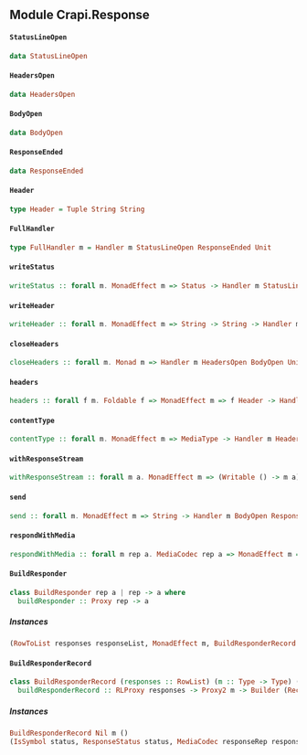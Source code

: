 ## Module Crapi.Response

#### `StatusLineOpen`

``` purescript
data StatusLineOpen
```

#### `HeadersOpen`

``` purescript
data HeadersOpen
```

#### `BodyOpen`

``` purescript
data BodyOpen
```

#### `ResponseEnded`

``` purescript
data ResponseEnded
```

#### `Header`

``` purescript
type Header = Tuple String String
```

#### `FullHandler`

``` purescript
type FullHandler m = Handler m StatusLineOpen ResponseEnded Unit
```

#### `writeStatus`

``` purescript
writeStatus :: forall m. MonadEffect m => Status -> Handler m StatusLineOpen HeadersOpen Unit
```

#### `writeHeader`

``` purescript
writeHeader :: forall m. MonadEffect m => String -> String -> Handler m HeadersOpen HeadersOpen Unit
```

#### `closeHeaders`

``` purescript
closeHeaders :: forall m. Monad m => Handler m HeadersOpen BodyOpen Unit
```

#### `headers`

``` purescript
headers :: forall f m. Foldable f => MonadEffect m => f Header -> Handler m HeadersOpen BodyOpen Unit
```

#### `contentType`

``` purescript
contentType :: forall m. MonadEffect m => MediaType -> Handler m HeadersOpen HeadersOpen Unit
```

#### `withResponseStream`

``` purescript
withResponseStream :: forall m a. MonadEffect m => (Writable () -> m a) -> Handler m BodyOpen ResponseEnded a
```

#### `send`

``` purescript
send :: forall m. MonadEffect m => String -> Handler m BodyOpen ResponseEnded Unit
```

#### `respondWithMedia`

``` purescript
respondWithMedia :: forall m rep a. MediaCodec rep a => MonadEffect m => Status -> Proxy rep -> a -> FullHandler m
```

#### `BuildResponder`

``` purescript
class BuildResponder rep a | rep -> a where
  buildResponder :: Proxy rep -> a
```

##### Instances
``` purescript
(RowToList responses responseList, MonadEffect m, BuildResponderRecord responseList m responders) => BuildResponder (Record responses) (Record responders)
```

#### `BuildResponderRecord`

``` purescript
class BuildResponderRecord (responses :: RowList) (m :: Type -> Type) (responders :: # Type) | responses m -> responders where
  buildResponderRecord :: RLProxy responses -> Proxy2 m -> Builder (Record ()) (Record responders)
```

##### Instances
``` purescript
BuildResponderRecord Nil m ()
(IsSymbol status, ResponseStatus status, MediaCodec responseRep response, MonadEffect m, Lacks status responders', Cons status (response -> FullHandler m) responders' responders, BuildResponderRecord responseList m responders') => BuildResponderRecord (Cons status responseRep responseList) m responders
```


